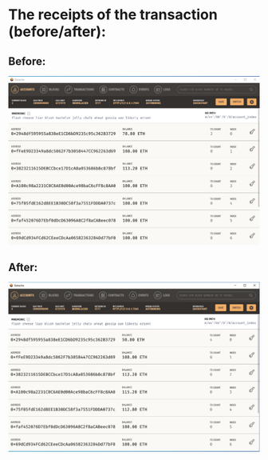 # The receipts of the transaction (before/after): 
## Before:
![Getting Started](https://raw.githubusercontent.com/wdriera33/Fintech-Finder/main/Jo%20%26%20Kendall/Balance%20Before%20Paying%20Jo%20%26%20Kendall.png)
## After:
![Getting Started](https://raw.githubusercontent.com/wdriera33/Fintech-Finder/main/Jo%20%26%20Kendall/Balance%20After%20Paying%20Jo%20%26%20Kendall.png)